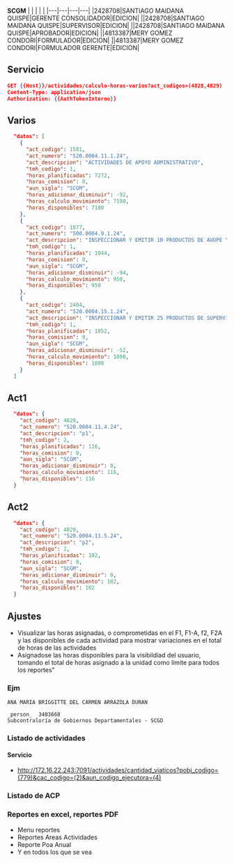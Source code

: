 **SCGM**
|   |   |   |   |
|---|---|---|---|
|2428708|SANTIAGO MAIDANA QUISPE|GERENTE CONSOLIDADOR|EDICION|
||2428708|SANTIAGO MAIDANA QUISPE|SUPERVISOR|EDICION|
||2428708|SANTIAGO MAIDANA QUISPE|APROBADOR|EDICION|
||4813387|MERY GOMEZ CONDORI|FORMULADOR|EDICION|
||4813387|MERY GOMEZ CONDORI|FORMULADOR GERENTE|EDICION|
## Servicio
```json
GET {{Host}}/actividades/calculo-horas-varios?act_codigos=(4828,4829)
Content-Type: application/json
Authorization: {{AuthTokenInterno}}
```
## Varios
```json
  "datos": [
    {
      "act_codigo": 1581,
      "act_numero": "520.0004.11.1.24",
      "act_descripcion": "ACTIVIDADES DE APOYO ADMINISTRATIVO",
      "tmh_codigo": 1,
      "horas_planificadas": 7272,
      "horas_comision": 0,
      "aun_sigla": "SCGM",
      "horas_adicionar_disminuir": -92,
      "horas_calculo_movimiento": 7180,
      "horas_disponibles": 7180
    },
    {
      "act_codigo": 1877,
      "act_numero": "500.0004.9.1.24",
      "act_descripcion": "INSPECCIONAR Y EMITIR 10 PRODUCTOS DE AUOPE Y SEGU AUOPE",
      "tmh_codigo": 1,
      "horas_planificadas": 1044,
      "horas_comision": 0,
      "aun_sigla": "SCGM",
      "horas_adicionar_disminuir": -94,
      "horas_calculo_movimiento": 950,
      "horas_disponibles": 950
    },
    {
      "act_codigo": 2404,
      "act_numero": "520.0004.15.1.24",
      "act_descripcion": "INSPECCIONAR Y EMITIR 25 PRODUCTOS DE SUPERVISIÓN",
      "tmh_codigo": 1,
      "horas_planificadas": 1852,
      "horas_comision": 0,
      "aun_sigla": "SCGM",
      "horas_adicionar_disminuir": -52,
      "horas_calculo_movimiento": 1800,
      "horas_disponibles": 1800
    }
  ]
```
## Act1
```json
  "datos": {
    "act_codigo": 4828,
    "act_numero": "520.0004.11.4.24",
    "act_descripcion": "p1",
    "tmh_codigo": 2,
    "horas_planificadas": 116,
    "horas_comision": 0,
    "aun_sigla": "SCGM",
    "horas_adicionar_disminuir": 0,
    "horas_calculo_movimiento": 116,
    "horas_disponibles": 116
  }
```
## Act2
```json
  "datos": {
    "act_codigo": 4829,
    "act_numero": "520.0004.11.5.24",
    "act_descripcion": "p2",
    "tmh_codigo": 2,
    "horas_planificadas": 102,
    "horas_comision": 0,
    "aun_sigla": "SCGM",
    "horas_adicionar_disminuir": 0,
    "horas_calculo_movimiento": 102,
    "horas_disponibles": 102
  }
```
## Ajustes
- Visualizar las horas asignadas, o comprometidas en el F1, F1-A, f2, F2A y las disponibles de cada actividad para mostrar variaciones en el total de horas de las actividades
- Asignadose las horas disponibles para la visibildiad del usuario, tomando el total de horas asignado a la unidad como limite para todos los reportes"
### Ejm
```
ANA MARIA BRIGGITTE DEL CARMEN ARRAZOLA DURAN

_person_  3403668
Subcontraloría de Gobiernos Departamentales - SCGD
```
### Listado  de actividades
#### Servicio
- http://172.16.22.243:7091/actividades/cantidad_viaticos?pobj_codigo=(779)&cac_codigo=(2)&aun_codigo_ejecutora=(4)
### Listado de ACP
### Reportes en excel, reportes PDF
- Menu reportes
- Reportes Areas Actividades
- Reporte Poa Anual
- Y en todos los que se vea